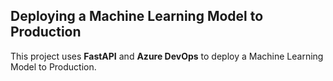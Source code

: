 ## Deploying a Machine Learning Model to Production
This project uses **FastAPI** and **Azure DevOps** to deploy a Machine Learning Model to Production.


